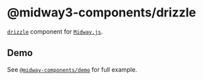 # @midway3-components/drizzle

[`drizzle`](https://orm.drizzle.team/) component for [`Midway.js`](https://www.midwayjs.org/).

## Demo
See [`@midway-components/demo`](https://github.com/billy-poon/midway3-components/tree/main/packages/demo) for full example.
